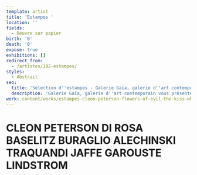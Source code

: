 ```yaml
---
template: artist
title: 'Estampes '
location: ''
fields:
  - Oeuvre sur papier
birth: '0'
death: '0'
expose: true
exhibitions: []
redirect_from:
  - /artistes/102-estampes/
styles:
  - Abstrait
seo:
  title: 'Sélection d''estampes - Galerie Gaïa, galerie d''art contemporain'
  description: 'Galerie Gaïa, galerie d''art contemporain vous présente une sélection d''estampes à découvrir, réserver et commander en ligne ou à la galerie d''art à Nantes.'
work: content/works/estampes-cleon-peterson-flowers-of-evil-the-kiss-white.md
---
```

# CLEON PETERSON DI ROSA BASELITZ BURAGLIO ALECHINSKI TRAQUANDI JAFFE GAROUSTE LINDSTROM

